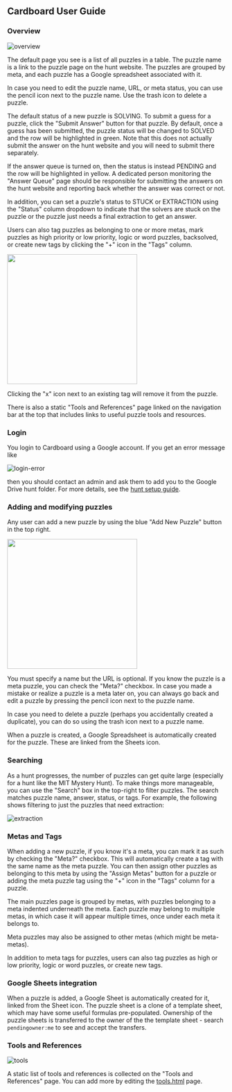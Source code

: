 ## Cardboard User Guide

### Overview

![overview](https://github.com/user-attachments/assets/abf92304-f3af-43f9-b914-ce7beff09a04)

The default page you see is a list of all puzzles in a table. The puzzle name is a link to the puzzle page on the hunt website. The puzzles are grouped by meta, and each puzzle has a Google spreadsheet associated with it.

In case you need to edit the puzzle name, URL, or meta status, you can use the pencil icon next to the puzzle name. Use the trash icon to delete a puzzle.

The default status of a new puzzle is SOLVING. To submit a guess for a puzzle, click the "Submit Answer" button for that puzzle. By default, once a guess has been submitted, the puzzle status will be changed to SOLVED and the row will be highlighted in green. Note that this does not actually submit the answer on the hunt website and you will need to submit there separately.

If the answer queue is turned on, then the status is instead PENDING and the row will be highlighted in yellow. A dedicated person monitoring the "Answer Queue" page should be responsible for submitting the answers on the hunt website and reporting back whether the answer was correct or not.

In addition, you can set a puzzle's status to STUCK or EXTRACTION using the "Status" column dropdown to indicate that the solvers are stuck on the puzzle or the puzzle just needs a final extraction to get an answer.

Users can also tag puzzles as belonging to one or more metas, mark puzzles as high priority or low priority, logic or word puzzles, backsolved, or create new tags by clicking the "+" icon in the "Tags" column.

<img src='https://user-images.githubusercontent.com/1312469/147149416-29dda7c5-bde5-4277-8866-9b9954980bcd.png' width='300'>

Clicking the "x" icon next to an existing tag will remove it from the puzzle.

There is also a static "Tools and References" page linked on the navigation bar at the top that includes links to useful puzzle tools and resources.

### Login

You login to Cardboard using a Google account. If you get an error message like

![login-error](https://user-images.githubusercontent.com/544734/71759638-0ef64900-2e7e-11ea-8362-73f789085547.png)

then you should contact an admin and ask them to add you to the Google Drive hunt folder. For more details, see the [hunt setup guide](new-hunt-setup.md#giving-a-new-user-access-to-cardboard).

### Adding and modifying puzzles

Any user can add a new puzzle by using the blue "Add New Puzzle" button in the top right.

<img src='https://user-images.githubusercontent.com/544734/71759777-3cdc8d00-2e80-11ea-9d49-48de77370976.png' width='300'>

You must specify a name but the URL is optional. If you know the puzzle is a meta puzzle, you can check the "Meta?" checkbox. In case you made a mistake or realize a puzzle is a meta later on, you can always go back and edit a puzzle by pressing the pencil icon next to the puzzle name.

In case you need to delete a puzzle (perhaps you accidentally created a duplicate), you can do so using the trash icon next to a puzzle name.

When a puzzle is created, a Google Spreadsheet is automatically created for the puzzle. These are linked from the Sheets icon.

### Searching

As a hunt progresses, the number of puzzles can get quite large (especially for a hunt like the MIT Mystery Hunt). To make things more manageable, you can use the "Search" box in the top-right to filter puzzles. The search matches puzzle name, answer, status, or tags. For example, the following shows filtering to just the puzzles that need extraction:

![extraction](https://user-images.githubusercontent.com/1312469/209478179-85516d11-9701-4cc5-b608-f5691cab1d5c.png)

### Metas and Tags

When adding a new puzzle, if you know it's a meta, you can mark it as such by checking the "Meta?" checkbox. This will automatically create a tag with the same name as the meta puzzle. You can then assign other puzzles as belonging to this meta by using the "Assign Metas" button for a puzzle or adding the meta puzzle tag using the "+" icon in the "Tags" column for a puzzle.

The main puzzles page is grouped by metas, with puzzles belonging to a meta indented underneath the meta. Each puzzle may belong to multiple metas, in which case it will appear multiple times, once under each meta it belongs to.

Meta puzzles may also be assigned to other metas (which might be meta-metas).

In addition to meta tags for puzzles, users can also tag puzzles as high or low priority, logic or word puzzles, or create new tags.

### Google Sheets integration

When a puzzle is added, a Google Sheet is automatically created for it, linked from the Sheet icon. The puzzle sheet is a clone of a template sheet, which may have some useful formulas pre-populated. Ownership of the puzzle sheets is transferred to the owner of the the template sheet - search `pendingowner:me` to see and accept the transfers.

### Tools and References

![tools](https://user-images.githubusercontent.com/1312469/209479516-9d2195d3-40b0-40d2-be35-11fccce7ef01.png)

A static list of tools and references is collected on the "Tools and References" page. You can add more by editing the [tools.html](cardboard/templates/tools.html) page.
